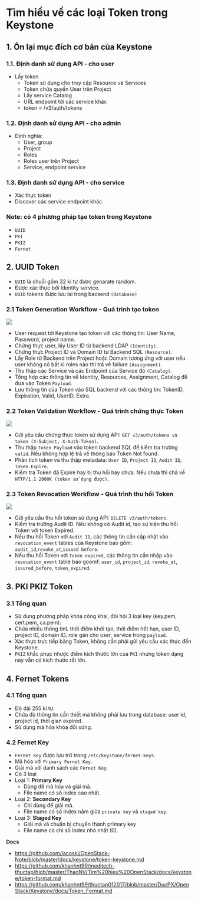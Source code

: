 # Tìm hiểu về các loại Token trong Keystone
## 1. Ôn lại mục đích cơ bản của Keystone
### 1.1. Định danh sử dụng API - cho user
- Lấy token
   - Token sử dụng cho truy cập Resource và Services
   - Token chứa quyền User trên Project 
   - Lấy service Catalog 
   - URL endpoint tới các service khác
   - token = /v3/auth/tokens

### 1.2. Định danh sử dụng API - cho admin
- Định nghĩa:
  + User, group
  + Project
  + Roles
  + Roles user trên Project
  + Service, endpoint service
  
### 1.3. Định danh sử dụng API - cho service
- Xác thực token
- Discover các service endpoint khác.
  
### Note: có 4 phương pháp tạo token trong Keystone
   + `UUID`
   + `PKI`
   + `PKIZ`
   + `Fernet`

## 2. UUID Token 
- `UUID` là chuỗi gồm 32 kí tự được genarate random.
- Được xác thực bởi Identity service.
- `UUID` tokens được lưu lại trong backend `(database)`

### 2.1 Token Generation Workflow - Quá trình tạo token
![](https://camo.githubusercontent.com/3cd3b3615a8025a4d5a0ed32bb7a39bcd0eb24edfda7b0563d83b6e677af142b/687474703a2f2f692e696d6775722e636f6d2f4333366177457a2e706e67)

- User request tới Keystone tạo token với các thông tin: User Name, Password, project name.
- Chứng thực user, lấy User ID từ backend LDAP `(Identity)`.
- Chứng thực Project ID và Domain ID từ Backend SQL `(Resource)`.
- Lấy Role từ Backend trên Project hoặc Domain tương ứng với user nếu user không có bất kì roles nào thì trả về failure `(Assignment)`.
- Thu thập các Service và các Endpoint của Service đó `(Catalog)`.
- Tổng hợp các thông tin về Identity, Resources, Assignment, Catalog để đưa vào Token `Payload`.
- Lưu thông tin của Token vào SQL backend với các thông tin: TokenID, Expiration, Valid, UserID, Extra.

### 2.2 Token Validation Workflow - Quá trình chứng thực Token
![](https://camo.githubusercontent.com/afb9da2abb91ed64f34c0c1d2a33f2f30e39cf1484422298aa4d70964188244a/687474703a2f2f692e696d6775722e636f6d2f5538354b7067712e706e67)

- Gửi yêu cầu chứng thực token sử dụng API: `GET v3/auth/tokens và token (X-Subject, X-Auth-Token)`.
- Thu thập `Token Payload` vào token backend SQL để kiểm tra trường `valid`. Nếu không hợp lệ trả về thông báo Token Not found. 
- Phân tích token và thu thập metadata: `User ID`, `Project ID`, `Audit ID`, `Token Expire`.
- Kiểm tra Token đã Expire hay bị thu hồi hay chưa. Nếu chưa thì chả về `HTTP/1.1 200OK (token sử dụng được)`.

### 2.3 Token Revocation Workflow - Quá trình thu hồi Token
![](https://camo.githubusercontent.com/76732a9c8e772ebf71ddd59c19407ef72f3041d65d7059cb6a25d546c43a480b/687474703a2f2f692e696d6775722e636f6d2f716150567a46492e706e67)

- Gửi yêu cầu thu hồi token sử dụng API: `DELETE v3/auth/tokens`.
- Kiểm tra trường Audit ID. Nếu không có Audit id, tạo sự kiện thu hồi Token với token Expired.
- Nếu thu hồi Token với `Audit ID`, các thông tin cần cập nhật vào `revocation_event` tables của Keystone bao gồm: `audit_id`,`revoke_at`,`issued before`.
- Nếu thu hồi Token với `Token expired`, các thông tin cần nhập vào `revocation_event` table bao goomf: `user_id`, `project_id`, `revoke_at`, `issured_before`, `token_expired`.

## 3. PKI PKIZ Token 
### 3.1 Tổng quan
- Sử dung phương pháp khóa công khai, đòi hỏi 3 loại key (key.pem, cert.pem, ca.pem).
- Chứa nhiều thông tinL thời điểm khởi tạo, thời điểm hết hạn, user ID, project ID, domain ID, role gán cho user, service trong `payload`.
- Xác thực trực tiếp bằng Token, không cần phải gửi yêu cầu xác thực đến Keystone.
- `PKIZ` khắc phục nhược điểm kích thước lớn của `PKI` nhưng token dạng này vẫn có kích thước rất lớn.

## 4. Fernet Tokens
### 4.1 Tổng quan
- Độ dài 255 kí tự.
- Chứa đủ thông tin cần thiết mà không phải lưu trong database: user id, project id, thời gian expired.
- Sử dụng mã hóa khóa đối xứng.

### 4.2 Fernet Key
- `Fernet Key` được lưu trữ trong `/etc/keystone/fernet-keys`.
- Mã hóa với `Primary Fernet Key`.
- Giải mã với danh sách các `Fernet Key`.
- Có 3 loại 
- Loại 1: **Primary Key**
  + Dùng để mã hóa và giải mã.
  + File name có số index cao nhất.
- Loại 2: **Secondary Key**
  + Chỉ dùng để giải mã.
  + File name có số Index nằm giữa `private key` và `staged key`.
- Loại 3: **Staged Key**
  + Giải mã và chuẩn bị chuyển thành primary key 
  + File name có chỉ số Index nhỏ nhất (0).
  
__Docs__
- https://github.com/lacoski/OpenStack-Note/blob/master/docs/keystone/token-keystone.md
- https://github.com/khanhnt99/meditech-thuctap/blob/master/ThaoNV/Tim%20hieu%20OpenStack/docs/keystone/token-format.md
- https://github.com/khanhnt99/thuctap012017/blob/master/DucPX/OpenStack/Keystone/docs/Token_Format.md